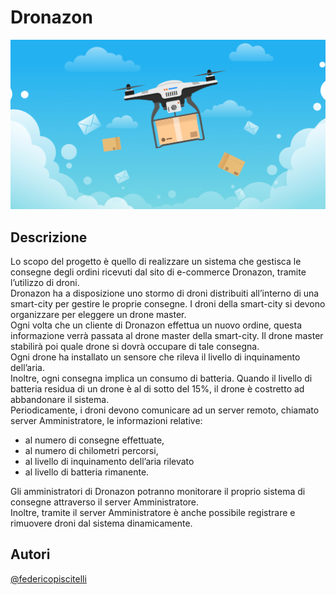 # Dronazon
<img src = './assets/Cover.png'>

## Descrizione
Lo scopo del progetto è quello di realizzare un sistema che gestisca le consegne degli ordini ricevuti dal sito di 
e-commerce Dronazon, tramite l’utilizzo  di droni. <br> 
Dronazon ha a disposizione uno stormo di droni distribuiti all’interno di  una smart-city per gestire le proprie consegne. 
I droni della smart-city si devono organizzare per eleggere un drone master. <br> 
Ogni volta che un cliente di Dronazon effettua un nuovo ordine, questa informazione verrà passata al
drone master della smart-city. Il drone master stabilirà poi quale drone si dovrà occupare di tale consegna. <br> 
Ogni drone ha installato un sensore che rileva il livello di inquinamento dell’aria. <br> 
Inoltre, ogni consegna implica un consumo di batteria. Quando il livello di batteria residua di un drone è al di sotto del 15%, 
il drone è costretto ad abbandonare il sistema. <br>
Periodicamente, i droni devono comunicare ad un server remoto, chiamato server Amministratore, le informazioni relative:
- al numero di consegne effettuate, 
- al numero di chilometri percorsi,
- al livello di inquinamento dell’aria rilevato
- al livello di batteria rimanente.
  
Gli amministratori di Dronazon potranno monitorare il proprio sistema di consegne attraverso il server Amministratore. <br>
Inoltre, tramite il server Amministratore è anche possibile registrare e rimuovere droni dal sistema dinamicamente.

## Autori
[@federicopiscitelli](https://gitlab.com/federicopiscitelli)  